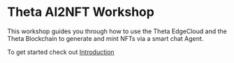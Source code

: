 # Theta AI2NFT Workshop

This workshop guides you through how to use the Theta EdgeCloud and the Theta Blockchain to generate and mint NFTs via a smart chat Agent.

To get started check out [Introduction](./guides/01-introduction-guide.md)